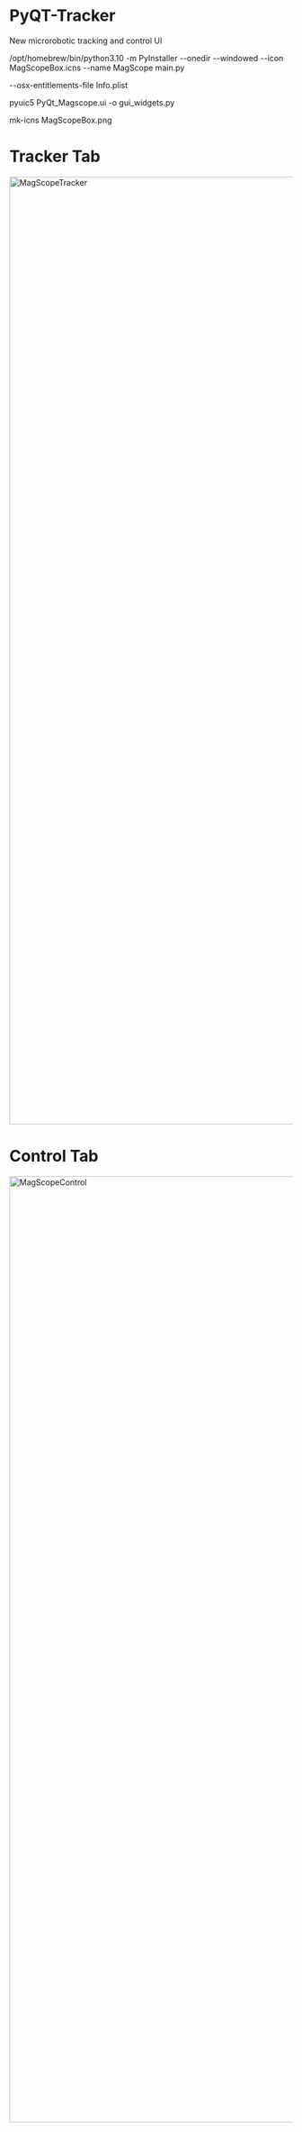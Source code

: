 # PyQT-Tracker
New microrobotic tracking and control UI

/opt/homebrew/bin/python3.10 -m PyInstaller --onedir --windowed --icon MagScopeBox.icns --name MagScope main.py

--osx-entitlements-file Info.plist

pyuic5 PyQt_Magscope.ui -o gui_widgets.py

mk-icns MagScopeBox.png 
# Tracker Tab

<img width="1683" alt="MagScopeTracker" src="https://github.com/MaxSokolich/PyQT-Tracker/assets/50302377/97b103b2-4e89-4b2e-89fc-73de8a278ae8">

# Control Tab

<img width="1680" alt="MagScopeControl" src="https://github.com/MaxSokolich/PyQT-Tracker/assets/50302377/fa50d165-aaee-476f-ab29-0af3a1e49d97">




